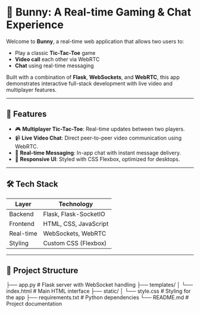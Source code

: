 # 🐰 Bunny: A Real-time Gaming & Chat Experience 

Welcome to **Bunny**, a real-time web application that allows two users to:
- Play a classic **Tic-Tac-Toe** game
- **Video call** each other via WebRTC
- **Chat** using real-time messaging

Built with a combination of **Flask**, **WebSockets**, and **WebRTC**, this app demonstrates interactive full-stack development with live video and multiplayer features.

---

## 🚀 Features

- 🎮 **Multiplayer Tic-Tac-Toe**: Real-time updates between two players.
- 📹 **Live Video Chat**: Direct peer-to-peer video communication using WebRTC.
- 💬 **Real-time Messaging**: In-app chat with instant message delivery.
- 🎨 **Responsive UI**: Styled with CSS Flexbox, optimized for desktops.

---

## 🛠️ Tech Stack

| Layer        | Technology           |
|--------------|----------------------|
| Backend      | Flask, Flask-SocketIO |
| Frontend     | HTML, CSS, JavaScript |
| Real-time    | WebSockets, WebRTC   |
| Styling      | Custom CSS (Flexbox) |

---

## 📂 Project Structure
├── app.py # Flask server with WebSocket handling
├── templates/
│ └── index.html # Main HTML interface
├── static/
│ └── style.css # Styling for the app
├── requirements.txt # Python dependencies
└── README.md # Project documentation

